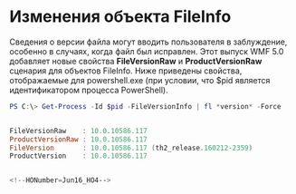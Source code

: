 # Изменения объекта FileInfo
Сведения о версии файла могут вводить пользователя в заблуждение, особенно в случаях, когда файл был исправлен. Этот выпуск WMF 5.0 добавляет новые свойства **FileVersionRaw** и **ProductVersionRaw** сценария для объектов FileInfo. Ниже приведены свойства, отображаемые для powershell.exe (при условии, что $pid является идентификатором процесса PowerShell).

```powershell
PS C:\> Get-Process -Id $pid -FileVersionInfo | fl *version* -Force


FileVersionRaw    : 10.0.10586.117
ProductVersionRaw : 10.0.10586.117
FileVersion       : 10.0.10586.117 (th2_release.160212-2359)
ProductVersion    : 10.0.10586.117


<!--HONumber=Jun16_HO4-->



